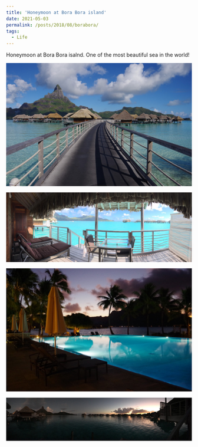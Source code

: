 ```yaml
---
title: 'Honeymoon at Bora Bora island'
date: 2021-05-03
permalink: /posts/2018/08/borabora/
tags:
  - Life
---
```

Honeymoon at Bora Bora isalnd. One of the most beautiful sea in the world!

<img src="/images/2021-08-27-21-56-17.png" style="display: block; margin: auto;" />
<br>
<img src="/images/2021-08-27-21-58-23.png" style="display: block; margin: auto;"/>
<br>
<img src="/images/2021-08-27-21-56-49.png" style="display: block; margin: auto;" />
<br>
<img src="/images/2021-08-27-21-56-36.png" style="display: block; margin: auto;"/>